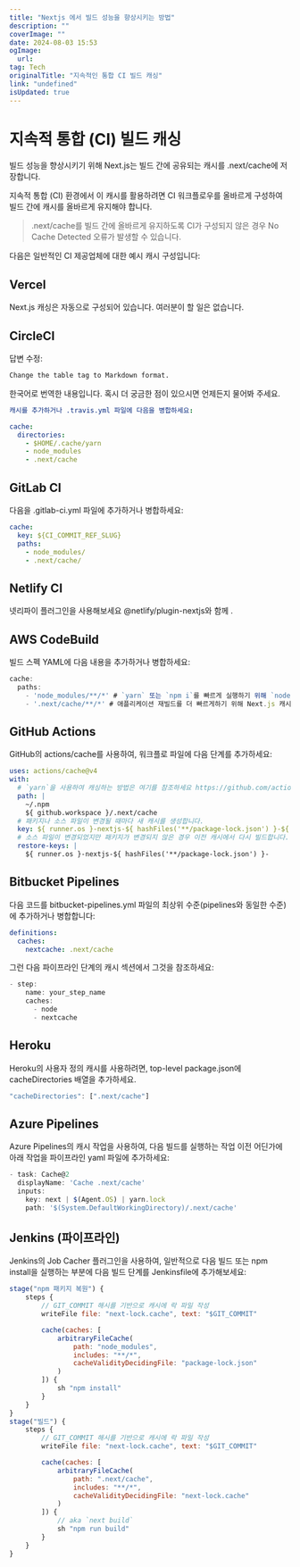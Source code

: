 ```yaml
---
title: "Nextjs 에서 빌드 성능을 향상시키는 방법"
description: ""
coverImage: ""
date: 2024-08-03 15:53
ogImage: 
  url: 
tag: Tech
originalTitle: "지속적인 통합 CI 빌드 캐싱"
link: "undefined"
isUpdated: true
---
```






# 지속적 통합 (CI) 빌드 캐싱

빌드 성능을 향상시키기 위해 Next.js는 빌드 간에 공유되는 캐시를 .next/cache에 저장합니다.

지속적 통합 (CI) 환경에서 이 캐시를 활용하려면 CI 워크플로우를 올바르게 구성하여 빌드 간에 캐시를 올바르게 유지해야 합니다.

> .next/cache를 빌드 간에 올바르게 유지하도록 CI가 구성되지 않은 경우 No Cache Detected 오류가 발생할 수 있습니다.

<div class="content-ad"></div>

다음은 일반적인 CI 제공업체에 대한 예시 캐시 구성입니다:

## Vercel

Next.js 캐싱은 자동으로 구성되어 있습니다. 여러분이 할 일은 없습니다.

## CircleCI

<div class="content-ad"></div>

답변 수정:

```bash
Change the table tag to Markdown format.
```

한국어로 번역한 내용입니다. 혹시 더 궁금한 점이 있으시면 언제든지 물어봐 주세요.

<div class="content-ad"></div>

```yaml
캐시를 추가하거나 .travis.yml 파일에 다음을 병합하세요:

cache:
  directories:
    - $HOME/.cache/yarn
    - node_modules
    - .next/cache
```

## GitLab CI

다음을 .gitlab-ci.yml 파일에 추가하거나 병합하세요:

<div class="content-ad"></div>

```yaml
cache:
  key: ${CI_COMMIT_REF_SLUG}
  paths:
    - node_modules/
    - .next/cache/
```

## Netlify CI

넷리파이 플러그인을 사용해보세요
@netlify/plugin-nextjs와 함께
.

## AWS CodeBuild

<div class="content-ad"></div>

빌드 스펙 YAML에 다음 내용을 추가하거나 병합하세요:

```js
cache:
  paths:
    - 'node_modules/**/*' # `yarn` 또는 `npm i`를 빠르게 실행하기 위해 `node_modules` 캐시
    - '.next/cache/**/*' # 애플리케이션 재빌드를 더 빠르게하기 위해 Next.js 캐시
```

## GitHub Actions

GitHub의 actions/cache를 사용하여, 워크플로 파일에 다음 단계를 추가하세요:

<div class="content-ad"></div>

```yaml
uses: actions/cache@v4
with:
  # `yarn`을 사용하여 캐싱하는 방법은 여기를 참조하세요 https://github.com/actions/cache/blob/main/examples.md#node---yarn 또는 actions/setup-node를 사용하여 캐싱을 활용할 수 있습니다. https://github.com/actions/setup-node
  path: |
    ~/.npm
    ${ github.workspace }/.next/cache
  # 패키지나 소스 파일이 변경될 때마다 새 캐시를 생성합니다.
  key: ${ runner.os }-nextjs-${ hashFiles('**/package-lock.json') }-${ hashFiles('**/*.js', '**/*.jsx', '**/*.ts', '**/*.tsx') }
  # 소스 파일이 변경되었지만 패키지가 변경되지 않은 경우 이전 캐시에서 다시 빌드합니다.
  restore-keys: |
    ${ runner.os }-nextjs-${ hashFiles('**/package-lock.json') }-
```

## Bitbucket Pipelines

다음 코드를 bitbucket-pipelines.yml 파일의 최상위 수준(pipelines와 동일한 수준)에 추가하거나 병합합니다:

```yaml
definitions:
  caches:
    nextcache: .next/cache
```

<div class="content-ad"></div>

그런 다음 파이프라인 단계의 캐시 섹션에서 그것을 참조하세요:

```js
- step:
    name: your_step_name
    caches:
      - node
      - nextcache
```

## Heroku

Heroku의 사용자 정의 캐시를 사용하려면, top-level package.json에 cacheDirectories 배열을 추가하세요.

<div class="content-ad"></div>

```js
"cacheDirectories": [".next/cache"]
```

## Azure Pipelines

Azure Pipelines의 캐시 작업을 사용하여, 다음 빌드를 실행하는 작업 이전 어딘가에 아래 작업을 파이프라인 yaml 파일에 추가하세요:

```js
- task: Cache@2
  displayName: 'Cache .next/cache'
  inputs:
    key: next | $(Agent.OS) | yarn.lock
    path: '$(System.DefaultWorkingDirectory)/.next/cache'
```

<div class="content-ad"></div>

## Jenkins (파이프라인)

Jenkins의 Job Cacher 플러그인을 사용하여, 일반적으로 다음 빌드 또는 npm install을 실행하는 부분에 다음 빌드 단계를 Jenkinsfile에 추가해보세요:

```js
stage("npm 패키지 복원") {
    steps {
        // GIT_COMMIT 해시를 기반으로 캐시에 락 파일 작성
        writeFile file: "next-lock.cache", text: "$GIT_COMMIT"

        cache(caches: [
            arbitraryFileCache(
                path: "node_modules",
                includes: "**/*",
                cacheValidityDecidingFile: "package-lock.json"
            )
        ]) {
            sh "npm install"
        }
    }
}
stage("빌드") {
    steps {
        // GIT_COMMIT 해시를 기반으로 캐시에 락 파일 작성
        writeFile file: "next-lock.cache", text: "$GIT_COMMIT"

        cache(caches: [
            arbitraryFileCache(
                path: ".next/cache",
                includes: "**/*",
                cacheValidityDecidingFile: "next-lock.cache"
            )
        ]) {
            // aka `next build`
            sh "npm run build"
        }
    }
}
```

<div class="content-ad"></div>

